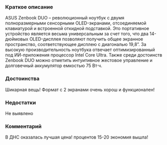 ### **Краткое описание**
ASUS Zenbook DUO – революционный ноутбук с двумя полноразмерными сенсорными OLED-экранами, отсоединяемой клавиатурой и встроенной откидной подставкой. Это портативное устройство является весьма универсальным за счет того, что два 14-дюймовых OLED-дисплея позволяют получить общее экранное пространство, соответствующее дисплею с диагональю 19,8”. За высокую производительность ноутбука отвечает оптимизированный под ИИ-приложения процессор Intel Core Ultra. Также среди достоинств Zenbook DUO можно отметить интуитивное жестовое управление и долговечный аккумулятор емкостью 75 Вт·ч.

### **Достоинства**
Шикарная вещь! Формат с 2 экранами очень хорош и функционален!

### **Недостатки**
Не выявлено

### **Комментарий**
В ДНС оказалась лучшая цена! процентов 15-20 экономия вышла!
